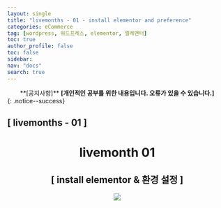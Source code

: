 ```yaml
---
layout: single
title: "livemonths - 01 - install elementor and preference"
categories: eCommerce
tag: [wordpress, 워드프레스, elementor, 엘레멘터]
toc: true
author_profile: false
toc: false
sidebar:
nav: "docs"
search: true
---
```


<center>**[공지사항]** <strong> [개인적인 공부를 위한 내용입니다. 오류가 있을 수 있습니다.] </strong></center>
{: .notice--success}

<h2>[ livemonths - 01 ]</h2>

<div align="center"><p><h1>livemonth 01</h1></p></div>

<div align="center"><h2>[ install elementor & 환경 설정 ]</h2>
<div align="center"><img src="http://drive.google.com/uc?export=view&id=1U0VoFdn1hA-OZhplYyeC_N2frCA3RIVU"><br><br><br></div><br>










